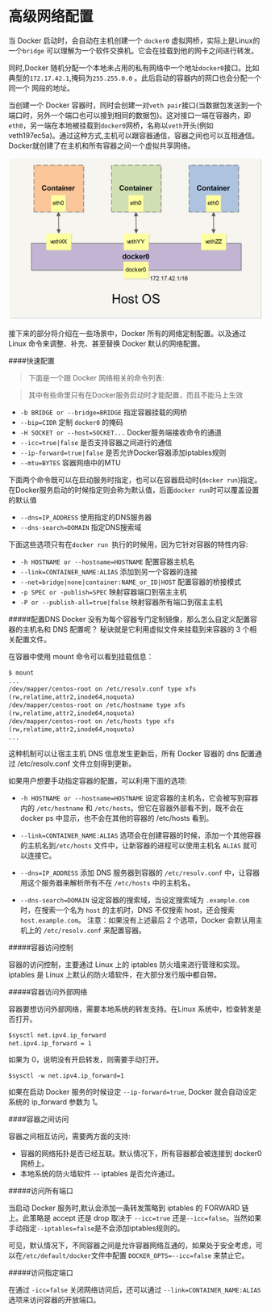 高级网络配置
=====================

当 Docker 启动时，会自动在主机创建一个 `docker0` 虚拟网桥，实际上是Linux的一个`bridge` 可以理解为一个软件交换机。它会在挂载到他的网卡之间进行转发。

同时,Docker 随机分配一个本地未占用的私有网络中一个地址`docker0`接口。比如典型的`172.17.42.1`,掩码为`255.255.0.0` 。此后启动的容器内的网口也会分配一个同一个 网段的地址。

当创建一个 Docker 容器时，同时会创建一对`veth pair`接口(当数据包发送到一个端口时，另外一个端口也可以接到相同的数据包)。这对接口一端在容器内，即`eth0`，另一端在本地被挂载到`docker0`网桥，名称以`veth`开头(例如veth197ec5a)。通过这种方式,主机可以跟容器通信，容器之间也可以互相通信。Docker就创建了在主机和所有容器之间一个虚拟共享网络。

![Docker网络](_images/Docker网络.png)

接下来的部分将介绍在一些场景中，Docker 所有的网络定制配置。以及通过 Linux 命令来调整、补充、甚至替换 Docker 默认的网络配置。

####快速配置

>下面是一个跟 Docker 网络相关的命令列表:

>其中有些命里只有在Docker服务启动时才能配置，而且不能马上生效

* `-b BRIDGE or --bridge=BRIDGE` 指定容器挂载的网桥
* `--bip=CIDR` 定制 `docker0` 的掩码
* `-H SOCKET or --host=SOCKET...`  Docker服务端接收命令的通道
* `--icc=true|false` 是否支持容器之间进行的通信
* `--ip-forward=true|false` 是否允许Docker容器添加iptables规则
* `--mtu=BYTES` 容器网络中的MTU

下面两个命令既可以在启动服务时指定，也可以在容器启动时(`docker run`)指定。在Docker服务启动的时候指定则会称为默认值，后面`docker run`时可以覆盖设置的默认值

* `--dns=IP_ADDRESS`  使用指定的DNS服务器
* `--dns-search=DOMAIN` 指定DNS搜索域

下面这些选项只有在`docker run `执行的时候用，因为它针对容器的特性内容:

* `-h HOSTNAME or --hostname=HOSTNAME` 配置容器主机名
* `--link=CONTAINER_NAME:ALIAS` 添加到另一个容器的连接
* `--net=bridge|none|container:NAME_or_ID|HOST` 配置容器的桥接模式
* `-p SPEC or -publish=SPEC` 映射容器端口到宿主主机
* `-P or --publish-all=true|false` 映射容器所有端口到宿主主机

#####配置DNS
Docker 没有为每个容器专门定制镜像，那么怎么自定义配置容器的主机名和 DNS 配置呢？ 秘诀就是它利用虚拟文件来挂载到来容器的 3 个相关配置文件。

在容器中使用 mount 命令可以看到挂载信息：

```
$ mount
...
/dev/mapper/centos-root on /etc/resolv.conf type xfs (rw,relatime,attr2,inode64,noquota)
/dev/mapper/centos-root on /etc/hostname type xfs (rw,relatime,attr2,inode64,noquota)
/dev/mapper/centos-root on /etc/hosts type xfs (rw,relatime,attr2,inode64,noquota)
...
```

这种机制可以让宿主主机 DNS 信息发生更新后，所有 Docker 容器的 dns 配置通过 /etc/resolv.conf 文件立刻得到更新。

如果用户想要手动指定容器的配置，可以利用下面的选项:

* `-h HOSTNAME or --hostname=HOSTNAME` 设定容器的主机名，它会被写到容器内的 `/etc/hostname` 和 `/etc/hosts`。但它在容器外部看不到，既不会在 docker ps 中显示，也不会在其他的容器的 /etc/hosts 看到。

* `--link=CONTAINER_NAME:ALIAS` 选项会在创建容器的时候，添加一个其他容器的主机名到`/etc/hosts` 文件中，让新容器的进程可以使用主机名 `ALIAS` 就可以连接它。

* `--dns=IP_ADDRESS` 添加 DNS 服务器到容器的 `/etc/resolv.conf` 中，让容器用这个服务器来解析所有不在 `/etc/hosts` 中的主机名。

* `--dns-search=DOMAIN` 设定容器的搜索域，当设定搜索域为 `.example.com `时，在搜索一个名为 `host` 的主机时，DNS 不仅搜索 host，还会搜索 `host.example.com`。 注意：如果没有上述最后 2 个选项，Docker 会默认用主机上的 `/etc/resolv.conf` 来配置容器。

#####容器访问控制

容器的访问控制，主要通过 Linux 上的 iptables 防火墙来进行管理和实现。iptables 是 Linux 上默认的防火墙软件，在大部分发行版中都自带。

#####容器访问外部网络

容器要想访问外部网络，需要本地系统的转发支持。在Linux 系统中，检查转发是否打开。
```
$sysctl net.ipv4.ip_forward
net.ipv4.ip_forward = 1
```

如果为 0，说明没有开启转发，则需要手动打开。
```
$sysctl -w net.ipv4.ip_forward=1
```
如果在启动 Docker 服务的时候设定 `--ip-forward=true`, Docker 就会自动设定系统的 ip_forward 参数为 1。

####容器之间访问

容器之间相互访问，需要两方面的支持:

* 容器的网络拓扑是否已经互联。默认情况下，所有容器都会被连接到 docker0 网桥上。
* 本地系统的防火墙软件 -- iptables 是否允许通过。

#####访问所有端口

当启动 Docker 服务时,默认会添加一条转发策略到 iptables 的 FORWARD 链上。此策略是 accept 还是 drop 取决于 `--icc=true` 还是`--icc=false`。当然如果手动指定`--iptables=false`是不会添加iptables规则的。

可见，默认情况下，不同容器之间是允许容器网络互通的，如果处于安全考虑，可以在`/etc/default/docker`文件中配置 `DOCKER_OPTS=--icc=false` 来禁止它。

#####访问指定端口

在通过 `-icc=false` 关闭网络访问后，还可以通过 `--link=CONTAINER_NAME:ALIAS` 选项来访问容器的开放端口。

